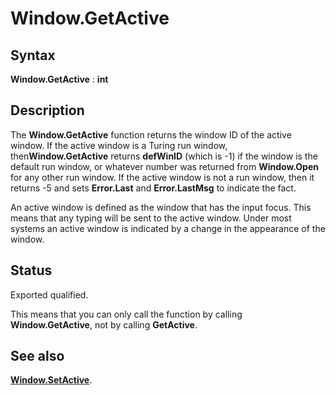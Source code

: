 
# Window.GetActive

## Syntax
**Window.GetActive** : **int**

## Description
The **Window.GetActive** function returns the window ID of the active window. If the active window is a Turing run window, then**Window.GetActive** returns **defWinID** (which is -1) if the window is the default run window, or whatever number was returned from **Window.Open** for any other run window. If the active window is not a run window, then it returns -5 and sets **Error.Last** and **Error.LastMsg** to indicate the fact.

An active window is defined as the window that has the input focus. This means that any typing will be sent to the active window. Under most systems an active window is indicated by a change in the appearance of the window.


## Status
Exported qualified.

This means that you can only call the function by calling **Window.GetActive**, not by calling **GetActive**.


## See also
**[Window.SetActive](window_setactive.html)**.

